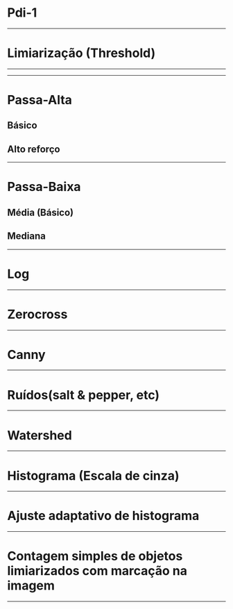 # Pdi-1

---

# Limiarização (Threshold)

---

---

# Passa-Alta

## Básico

## Alto reforço

---

# Passa-Baixa

## Média (Básico)

## Mediana

---

# Log

---

# Zerocross

---

# Canny

---

# Ruídos(salt & pepper, etc)

---

# Watershed

---

# Histograma (Escala de cinza)

---

# Ajuste adaptativo de histograma

---

# Contagem simples de objetos limiarizados com marcação na imagem

---
